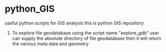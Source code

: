 # python_GIS
useful python scripts for GIS analysis
this is python GIS repository
1. To explore file geodatabase using the script name "explore_gdb"
  user can supply the absolute directory of file geodatabase then it will return the various meta data and geometry
